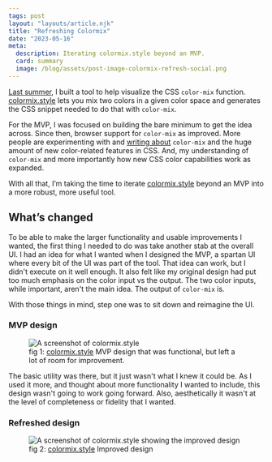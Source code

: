 ```yaml
---
tags: post
layout: "layouts/article.njk"
title: "Refreshing Colormix"
date: "2023-05-16"
meta:
  description: Iterating colormix.style beyond an MVP.
  card: summary
  image: /blog/assets/post-image-colormix-refresh-social.png
---
```


[Last summer](https://tylergaw.com/blog/colormix-mvp/), I built a tool to help visualize the CSS `color-mix` function. [colormix.style](https://www.colormix.style) lets you mix two colors in a given color space and generates the CSS snippet needed to do that with `color-mix`.

For the MVP, I was focused on building the bare minimum to get the idea across. Since then, browser support for `color-mix` as improved. More people are experimenting with and [writing about](https://developer.chrome.com/articles/high-definition-css-color-guide/) `color-mix` and the huge amount of new color-related features in CSS. And, my understanding of `color-mix` and more importantly how new CSS color capabilities work as expanded.

With all that, I’m taking the time to iterate [colormix.style](https://www.colormix.style) beyond an MVP into a more robust, more useful tool.

## What’s changed

To be able to make the larger functionality and usable improvements I wanted, the first thing I needed to do was take another stab at the overall UI. I had an idea for what I wanted when I designed the MVP, a spartan UI where every bit of the UI was part of the tool. That idea can work, but I didn't execute on it well enough. It also felt like my original design had put too much emphasis on the color input vs the output. The two color inputs, while important, aren't the main idea. The output of `color-mix` is.

With those things in mind, step one was to sit down and reimagine the UI.

### MVP design

<figure>
  <picture>
    <img src="https://tylergaw.com/blog/assets/post-image-colormix-mvp-screenshot.jpg" alt="A screenshot of colormix.style" />
  </picture>
  <figcaption>fig 1: <a href="https://www.colormix.style">colormix.style</a> MVP design that was functional, but left a lot of room for improvement.</figcaption>
</figure>

The basic utility was there, but it just wasn't what I knew it could be. As I used it more, and thought about more functionality I wanted to include, this design wasn't going to work going forward. Also, aesthetically it wasn't at the level of completeness or fidelity that I wanted.

### Refreshed design

<figure>
  <picture>
    <img src="/blog/assets/post-image-colormix-refresh-after.jpg" alt="A screenshot of colormix.style showing the improved design" />
  </picture>
  <figcaption>fig 2: <a href="https://www.colormix.style">colormix.style</a> Improved design</figcaption>
</figure>

